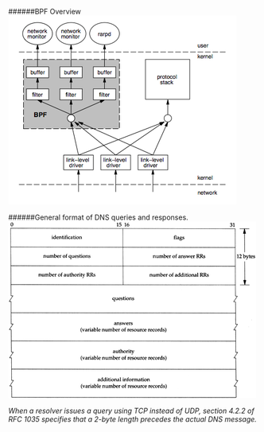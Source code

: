 ######BPF Overview
![Screenshot](bpf_overview.png)

######General format of DNS queries and responses.
![Screenshot](dns_format.gif)

*When a resolver issues a query using TCP instead of UDP, section 4.2.2 of RFC 1035 specifies that a 2-byte length precedes the actual DNS message.*

